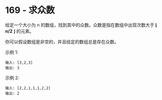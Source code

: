 # 169 - 求众数

给定一个大小为 n 的数组，找到其中的众数。众数是指在数组中出现次数大于 **⌊ n/2 ⌋** 的元素。

你可以假设数组是非空的，并且给定的数组总是存在众数。

示例 1:
```
输入: [3,2,3]
输出: 3
```

示例 2:
```
输入: [2,2,1,1,1,2,2]
输出: 2
```
